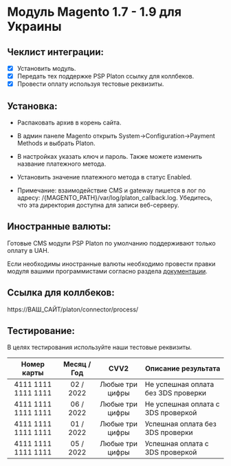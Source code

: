 # Модуль Magento 1.7 - 1.9 для Украины

## Чеклист интеграции:
- [x] Установить модуль.
- [x] Передать тех поддержке PSP Platon  ссылку для коллбеков.
- [x] Провести оплату используя тестовые реквизиты.

## Установка:

* Распаковать архив в корень сайта.

* В админ панеле Magento открыть System->Configuration->Payment Methods и выбрать Platon.

* В настройках указать ключ и пароль. Также можете изменить название платежного метода.

* Установить значение платежного метода в статус Enabled.

* Примечание: взаимодействие CMS и gateway пишется в лог по адресу: /{MAGENTO_PATH}/var/log/platon_callback.log. Убедитесь, что эта директория доступна для записи веб-серверу.

## Иностранные валюты:
Готовые CMS модули PSP Platon по умолчанию поддерживают только оплату в UAH.

Если необходимы иностранные валюты необходимо провести правки модуля вашими программистами согласно раздела [документации](https://platon.atlassian.net/wiki/spaces/docs/pages/1810235393).

## Ссылка для коллбеков:
https://ВАШ_САЙТ/platon/connector/process/

## Тестирование:
В целях тестирования используйте наши тестовые реквизиты.

| Номер карты  | Месяц / Год | CVV2 | Описание результата |
| :---:  | :---:  | :---:  | --- |
| 4111  1111  1111  1111 | 02 / 2022 | Любые три цифры | Не успешная оплата без 3DS проверки |
| 4111  1111  1111  1111 | 06 / 2022 | Любые три цифры | Не успешная оплата с 3DS проверкой |
| 4111  1111  1111  1111 | 01 / 2022 | Любые три цифры | Успешная оплата без 3DS проверки |
| 4111  1111  1111  1111 | 05 / 2022 | Любые три цифры | Успешная оплата с 3DS проверкой |
